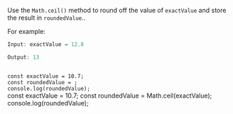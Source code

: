 Use the `Math.ceil()` method to round off
the value of `exactValue`
and
store the result in `roundedValue`..

For example:
```js
Input: exactValue = 12.8

Output: 13
```
<codeblock language="javascript" type="exercise" testMode="fixedInput">
<code>
const exactValue = 10.7;
const roundedValue = ;
console.log(roundedValue);
</code>

<solution>
const exactValue = 10.7;
const roundedValue = Math.ceil(exactValue);
console.log(roundedValue);
</solution>
</codeblock>
